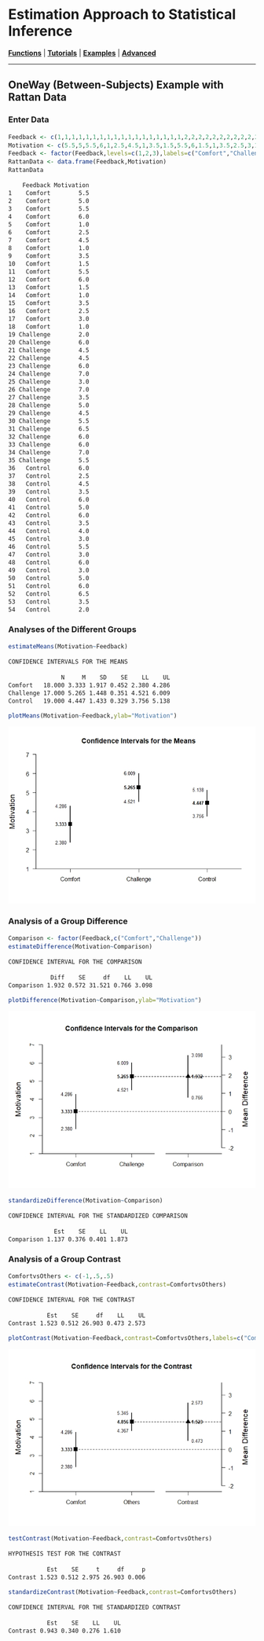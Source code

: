 # Estimation Approach to Statistical Inference

[**Functions**](../../Functions) | 
[**Tutorials**](../../Tutorials) | 
[**Examples**](../../Examples) | 
[**Advanced**](../../Advanced)

---

## OneWay (Between-Subjects) Example with Rattan Data

### Enter Data

```r
Feedback <- c(1,1,1,1,1,1,1,1,1,1,1,1,1,1,1,1,1,1,2,2,2,2,2,2,2,2,2,2,2,2,2,2,2,2,2,3,3,3,3,3,3,3,3,3,3,3,3,3,3,3,3,3,3,3)
Motivation <- c(5.5,5,5.5,6,1,2.5,4.5,1,3.5,1.5,5.5,6,1.5,1,3.5,2.5,3,1,2,6,4.5,4.5,6,7,3,7,3.5,5,4.5,5.5,6.5,6,6,7,5.5,6,2.5,4.5,3.5,6,5,6,3.5,4,3,5.5,3,6,3,5,6,6.5,3.5,2)
Feedback <- factor(Feedback,levels=c(1,2,3),labels=c("Comfort","Challenge","Control"))
RattanData <- data.frame(Feedback,Motivation)
RattanData
```
```
    Feedback Motivation
1    Comfort        5.5
2    Comfort        5.0
3    Comfort        5.5
4    Comfort        6.0
5    Comfort        1.0
6    Comfort        2.5
7    Comfort        4.5
8    Comfort        1.0
9    Comfort        3.5
10   Comfort        1.5
11   Comfort        5.5
12   Comfort        6.0
13   Comfort        1.5
14   Comfort        1.0
15   Comfort        3.5
16   Comfort        2.5
17   Comfort        3.0
18   Comfort        1.0
19 Challenge        2.0
20 Challenge        6.0
21 Challenge        4.5
22 Challenge        4.5
23 Challenge        6.0
24 Challenge        7.0
25 Challenge        3.0
26 Challenge        7.0
27 Challenge        3.5
28 Challenge        5.0
29 Challenge        4.5
30 Challenge        5.5
31 Challenge        6.5
32 Challenge        6.0
33 Challenge        6.0
34 Challenge        7.0
35 Challenge        5.5
36   Control        6.0
37   Control        2.5
38   Control        4.5
39   Control        3.5
40   Control        6.0
41   Control        5.0
42   Control        6.0
43   Control        3.5
44   Control        4.0
45   Control        3.0
46   Control        5.5
47   Control        3.0
48   Control        6.0
49   Control        3.0
50   Control        5.0
51   Control        6.0
52   Control        6.5
53   Control        3.5
54   Control        2.0
```

### Analyses of the Different Groups

```r
estimateMeans(Motivation~Feedback)
```
```
CONFIDENCE INTERVALS FOR THE MEANS

               N     M    SD    SE    LL    UL
Comfort   18.000 3.333 1.917 0.452 2.380 4.286
Challenge 17.000 5.265 1.448 0.351 4.521 6.009
Control   19.000 4.447 1.433 0.329 3.756 5.138
```
```r
plotMeans(Motivation~Feedback,ylab="Motivation")
```
<kbd><img src="RattanFigure1.jpeg"></kbd>

### Analysis of a Group Difference

```r
Comparison <- factor(Feedback,c("Comfort","Challenge"))
estimateDifference(Motivation~Comparison)
```
```
CONFIDENCE INTERVAL FOR THE COMPARISON

            Diff    SE     df    LL    UL
Comparison 1.932 0.572 31.521 0.766 3.098
```
```r
plotDifference(Motivation~Comparison,ylab="Motivation")
```
<kbd><img src="RattanFigure2.jpeg"></kbd>
```r
standardizeDifference(Motivation~Comparison)
```
```
CONFIDENCE INTERVAL FOR THE STANDARDIZED COMPARISON

             Est    SE    LL    UL
Comparison 1.137 0.376 0.401 1.873
```

### Analysis of a Group Contrast

```r
ComfortvsOthers <- c(-1,.5,.5)
estimateContrast(Motivation~Feedback,contrast=ComfortvsOthers)
```
```
CONFIDENCE INTERVAL FOR THE CONTRAST

           Est    SE     df    LL    UL
Contrast 1.523 0.512 26.903 0.473 2.573
```
```r
plotContrast(Motivation~Feedback,contrast=ComfortvsOthers,labels=c("Comfort","Others"),ylab="Motivation")
```
<kbd><img src="RattanFigure3.jpeg"></kbd>
```r
testContrast(Motivation~Feedback,contrast=ComfortvsOthers)
```
```
HYPOTHESIS TEST FOR THE CONTRAST

           Est    SE     t     df     p
Contrast 1.523 0.512 2.975 26.903 0.006
```
```r
standardizeContrast(Motivation~Feedback,contrast=ComfortvsOthers)
```
```
CONFIDENCE INTERVAL FOR THE STANDARDIZED CONTRAST

           Est    SE    LL    UL
Contrast 0.943 0.340 0.276 1.610
```
